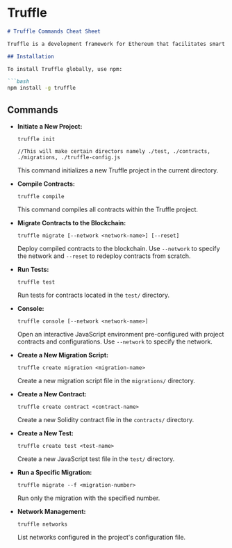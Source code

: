 # Truffle

```markdown
# Truffle Commands Cheat Sheet

Truffle is a development framework for Ethereum that facilitates smart contract development, testing, and deployment. This cheat sheet provides a quick reference for common Truffle commands.

## Installation

To install Truffle globally, use npm:

```bash
npm install -g truffle
```

## Commands

- **Initiate a New Project:**
    
    ```
    truffle init
    
    //This will make certain directors namely ./test, ./contracts, ./migrations, ./truffle-config.js
    ```
    
    This command initializes a new Truffle project in the current directory.
    
- **Compile Contracts:**
    
    ```
    truffle compile
    
    ```
    
    This command compiles all contracts within the Truffle project.
    
- **Migrate Contracts to the Blockchain:**
    
    ```
    truffle migrate [--network <network-name>] [--reset]
    
    ```
    
    Deploy compiled contracts to the blockchain. Use `--network` to specify the network and `--reset` to redeploy contracts from scratch.
    
- **Run Tests:**
    
    ```
    truffle test
    
    ```
    
    Run tests for contracts located in the `test/` directory.
    
- **Console:**
    
    ```
    truffle console [--network <network-name>]
    
    ```
    
    Open an interactive JavaScript environment pre-configured with project contracts and configurations. Use `--network` to specify the network.
    
- **Create a New Migration Script:**
    
    ```
    truffle create migration <migration-name>
    
    ```
    
    Create a new migration script file in the `migrations/` directory.
    
- **Create a New Contract:**
    
    ```
    truffle create contract <contract-name>
    
    ```
    
    Create a new Solidity contract file in the `contracts/` directory.
    
- **Create a New Test:**
    
    ```
    truffle create test <test-name>
    
    ```
    
    Create a new JavaScript test file in the `test/` directory.
    
- **Run a Specific Migration:**
    
    ```
    truffle migrate --f <migration-number>
    
    ```
    
    Run only the migration with the specified number.
    
- **Network Management:**
    
    ```
    truffle networks
    
    ```
    
    List networks configured in the project's configuration file.
